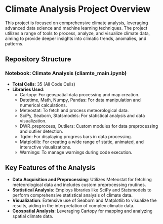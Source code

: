 # Climate Analysis Project Overview
This project is focused on comprehensive climate analysis, leveraging advanced data science and machine learning techniques. The project utilizes a range of tools to process, analyze, and visualize climate data, aiming to provide deeper insights into climatic trends, anomalies, and patterns.

## Repository Structure

### Notebook: Climate Analysis (cliamte_main.ipynb)
- **Total Cells**: 35 (All Code Cells)
- **Libraries Used**:
  - Cartopy: For geospatial data processing and map creation.
  - Datetime, Math, Numpy, Pandas: For data manipulation and numerical calculations.
  - Meteostat: To fetch and process meteorological data.
  - SciPy, Seaborn, Statsmodels: For statistical analysis and data visualization.
  - DWR_preprocess, Outliers: Custom modules for data preprocessing and outlier detection.
  - Tqdm: For displaying progress bars in data processing.
  - Matplotlib: For creating a wide range of static, animated, and interactive visualizations.
  - Warnings: To manage warnings during code execution.

## Key Features of the Analysis
- **Data Acquisition and Preprocessing**: Utilizes Meteostat for fetching meteorological data and includes custom preprocessing routines.
- **Statistical Analysis**: Employs libraries like SciPy and Statsmodels to perform comprehensive statistical analysis of climate data.
- **Visualization**: Extensive use of Seaborn and Matplotlib to visualize the results, aiding in the interpretation of complex climatic data.
- **Geospatial Analysis**: Leveraging Cartopy for mapping and analyzing spatial climate data.

